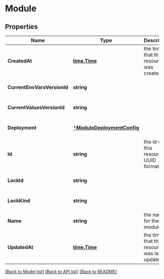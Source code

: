 # Module

## Properties
Name | Type | Description | Notes
------------ | ------------- | ------------- | -------------
**CreatedAt** | [**time.Time**](time.Time.md) | the time that this resource was created | [optional] [default to null]
**CurrentEnvVarsVersionId** | **string** |  | [optional] [default to null]
**CurrentValuesVersionId** | **string** |  | [optional] [default to null]
**Deployment** | [***ModuleDeploymentConfig**](ModuleDeploymentConfig.md) |  | [optional] [default to null]
**Id** | **string** | the id of this resource, in UUID format | [optional] [default to null]
**LockId** | **string** |  | [optional] [default to null]
**LockKind** | **string** |  | [optional] [default to null]
**Name** | **string** | the name for the module | [optional] [default to null]
**UpdatedAt** | [**time.Time**](time.Time.md) | the time that this resource was last updated | [optional] [default to null]

[[Back to Model list]](../README.md#documentation-for-models) [[Back to API list]](../README.md#documentation-for-api-endpoints) [[Back to README]](../README.md)

